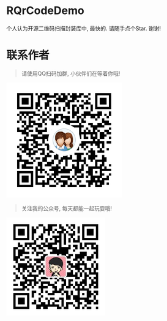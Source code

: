 # RQrCodeDemo
个人认为开源二维码扫描封装库中, 最快的.    请随手点个Star. 谢谢!
# 联系作者
> 请使用QQ扫码加群, 小伙伴们在等着你哦!

![](https://raw.githubusercontent.com/angcyo/res/master/image/qq/qq_group_code.png)

> 关注我的公众号, 每天都能一起玩耍哦!

![](https://raw.githubusercontent.com/angcyo/res/master/image/weixin/%E8%AE%A2%E9%98%85%E5%8F%B7_%E4%BA%8C%E7%BB%B4%E7%A0%81/qrcode_for_gh_59fa6d9a51d8_258_8cm.jpg)
